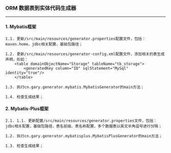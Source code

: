 ### ORM 数据表到实体代码生成器
----

#### 1. Mybatis框架
    1.1. 更新/src/main/resources/generator.properties配置文件，包括：maven.home，jdbc相关配置，基础包路径；
    
    1.2. 更新/src/main/resources/generator-config.xml配置文件，添加相关的表生成声明，形如：
        <table domainObjectName="Storage" tableName="tb_storage">
            <generatedKey column="ID" sqlStatement="MySql" identity="true"/>
        </table>
        
    1.3. 执行cn.gary.generator.mybatis.MybatisGenerator的main方法；
    
    1.4. 检查生成结果；
    
  
#### 2. Mybatis-Plus框架
    2.1. 1.1. 更新配置/src/main/resources/generator.properties文件，包括：jdbc相关配置，基础包路径，表名前缀、表名称配置，多个数据表以英文半角逗号进行分隔；
    
    1.2. 执行cn.gary.generator.mybatisplus.MybatisPlusGenerator的main方法；
    
    1.3. 检查生成结果；
